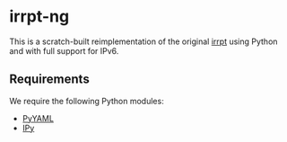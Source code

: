 # irrpt-ng

This is a scratch-built reimplementation of the original [irrpt](http://sourceforge.net/projects/irrpt/) using Python and with full support for IPv6.

## Requirements

We require the following Python modules:

* [PyYAML](http://pyyaml.org/)
* [IPy](https://github.com/haypo/python-ipy)
